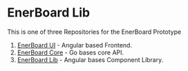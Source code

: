 # EnerBoard Lib

This is one of three Repositories for the EnerBoard Prototype
1. [EnerBoard UI](https://github.com/marvhock/enerboard-ui) - Angular based Frontend.
2. [EnerBoard Core](https://github.com/marvhock/enerboard-core) - Go bases core API.
3. [EnerBoard Lib](https://github.com/marvhock/enerboard-lib) - Angular bases Component Library.
